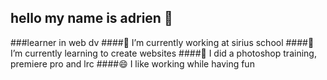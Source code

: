 ## hello my name is adrien  👋
###learner in web dv 
####🔭 I’m currently working at sirius school
####🌱 I’m currently learning to create websites
####🧐 I did a photoshop training, premiere pro and lrc 
####😄 I like working while having fun


